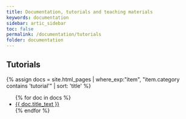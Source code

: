 ```yaml
---
title: Documentation, tutorials and teaching materials
keywords: documentation
sidebar: artic_sidebar
toc: false
permalink: /documentation/tutorials
folder: documentation
---
```


## Tutorials

{% assign docs = site.html_pages | where_exp:"item", "item.category contains 'tutorial'" | sort: 'title' %}
<ul>
    {% for doc in docs %}
    <li><a href="{{ doc.permalink }}">{{ doc.title_text }}</a></li>
    {% endfor %}
</ul>



